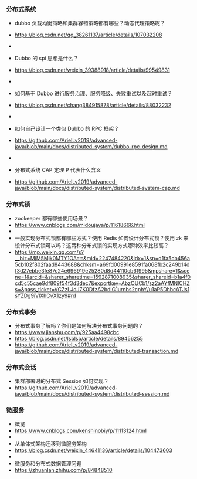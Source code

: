 ### 分布式系统
+ dubbo 负载均衡策略和集群容错策略都有哪些？动态代理策略呢？
+ https://blog.csdn.net/qq_38261137/article/details/107032208
+ 
+ Dubbo 的 spi 思想是什么？
+ https://blog.csdn.net/weixin_39388918/article/details/99549831

+
+ 如何基于 Dubbo 进行服务治理、服务降级、失败重试以及超时重试？
+ https://blog.csdn.net/chang384915878/article/details/88032232

+
+ 如何自己设计一个类似 Dubbo 的 RPC 框架？
+ https://github.com/ArielLv2019/advanced-java/blob/main/docs/distributed-system/dubbo-rpc-design.md

+
+ 分布式系统 CAP 定理 P 代表什么含义
+ https://github.com/ArielLv2019/advanced-java/blob/main/docs/distributed-system/distributed-system-cap.md

### 分布式锁
+ zookeeper 都有哪些使用场景？
+ https://www.cnblogs.com/midoujava/p/11618666.html
+
+ 一般实现分布式锁都有哪些方式？使用 Redis 如何设计分布式锁？使用 zk 来设计分布式锁可以吗？这两种分布式锁的实现方式哪种效率比较高？
+ https://mp.weixin.qq.com/s?__biz=MjM5Mjk0MTY1OA==&mid=2247484220&idx=1&sn=d1fa5cb456a5cb102f802faad8443688&chksm=a69fd00991e8591fa068fb2c249b14df3d27ebbe3fe87c24e696919e25280d8d44110cb6f995&mpshare=1&scene=1&srcid=&sharer_sharetime=1592871008935&sharer_shareid=b1a4f0cd5c55cae9df809f54f3d3dec7&exportkey=AbzOUCb1/sz2aAYfMNlCHZs=&pass_ticket=VCZzLJdJ7K0DfzA2bdIG1urnbs2cphY/u1aP5DhbcATJs1sYZDg9iVlXhCvX1zy9#rd

### 分布式事务
+ 分布式事务了解吗？你们是如何解决分布式事务问题的？
+ https://www.jianshu.com/p/925aa4498cbc
+ https://blog.csdn.net/lsblsb/article/details/89456255
+ https://github.com/ArielLv2019/advanced-java/blob/main/docs/distributed-system/distributed-transaction.md

### 分布式会话
+ 集群部署时的分布式 Session 如何实现？
+ https://github.com/ArielLv2019/advanced-java/blob/main/docs/distributed-system/distributed-session.md

### 微服务
+ 概览
+ https://www.cnblogs.com/kenshinobiy/p/11113124.html
+
+ 从单体式架构迁移到微服务架构
+ https://blog.csdn.net/weixin_44641136/article/details/104473603
+
+ 微服务和分布式数据管理问题
+ https://zhuanlan.zhihu.com/p/84848510
